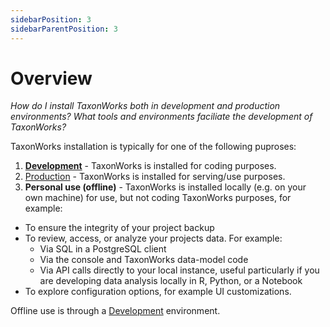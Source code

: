 ```yaml
---
sidebarPosition: 3
sidebarParentPosition: 3
---
```


# Overview

_How do I install TaxonWorks both in development and production environments? What tools and environments faciliate the development of TaxonWorks?_

TaxonWorks installation is typically for one of the following puproses:

1. **[Development](Development/)** - TaxonWorks is installed for coding purposes.
2. [Production](Production/) -  TaxonWorks is installed for serving/use purposes.
3. **Personal use (offline)** - TaxonWorks is installed locally (e.g. on your own machine) for use, but not coding TaxonWorks purposes, for example:
* To ensure the integrity of your project backup
* To review, access, or analyze your projects data. For example:
  * Via SQL in a PostgreSQL client
  * Via the console and TaxonWorks data-model code
  * Via API calls directly to your local instance, useful particularly if you are developing data analysis locally in R, Python, or a Notebook
* To explore configuration options, for example UI customizations.

Offline use is through a [Development](Development/) environment.
